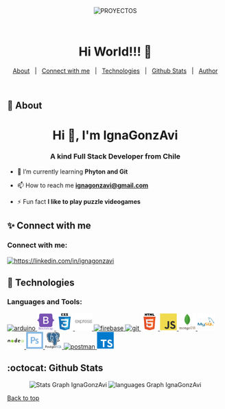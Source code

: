 <div align="center" id="top"> 
  <img src="./.github/app.gif" alt="PROYECTOS" />

  &#xa0;

  <!-- <a href="https://proyectos.netlify.app">Demo</a> -->
</div>

<h1 align="center">Hi World!!! 👋</h1>

<!-- <p align="center">
  <img alt="Github top language" src="https://img.shields.io/github/languages/top/IgnaGonzAvi/proyectos?color=56BEB8">

  <img alt="Github language count" src="https://img.shields.io/github/languages/count/IgnaGonzAvi/proyectos?color=56BEB8">

  <img alt="Repository size" src="https://img.shields.io/github/repo-size/IgnaGonzAvi/proyectos?color=56BEB8">

  <img alt="License" src="https://img.shields.io/github/license/IgnaGonzAvi/proyectos?color=56BEB8"> -->

  <!-- <img alt="Github issues" src="https://img.shields.io/github/issues/IgnaGonzAvi/proyectos?color=56BEB8" /> -->

  <!-- <img alt="Github forks" src="https://img.shields.io/github/forks/IgnaGonzAvi/proyectos?color=56BEB8" /> -->

  <!-- <img alt="Github stars" src="https://img.shields.io/github/stars/IgnaGonzAvi/proyectos?color=56BEB8" /> -->
<!-- </p> -->

<!-- Status -->

<!-- <h4 align="center"> 
	🚧  PROYECTOS 🚀 Under construction...  🚧
</h4> 

<hr> -->

<p align="center">
  <a href="#dart-about">About</a> &#xa0; | &#xa0; 
  <a href="#sparkles-features">Connect with me</a> &#xa0; | &#xa0;
  <a href="#rocket-technologies">Technologies</a> &#xa0; | &#xa0;
   <a href="#octocat-github-stats">Github Stats</a> &#xa0; | &#xa0;
  <a href="https://github.com/IgnaGonzAvi" target="_blank">Author</a>
</p>

<br>

## :dart: About ##

<h1 align="center">Hi 👋, I'm IgnaGonzAvi</h1>
<h3 align="center">A kind Full Stack Developer from Chile</h3>

- 🌱 I’m currently learning **Phyton and Git**

- 📫 How to reach me **ignagonzavi@gmail.com**

- ⚡ Fun fact **I like to play puzzle videogames**

## :sparkles: Connect with me ##

<h3 align="left">Connect with me:</h3>
<p align="left">
<a href="/https://linkedin.com/in/ignagonzavi" target="blank"><img align="center" src="https://raw.githubusercontent.com/rahuldkjain/github-profile-readme-generator/master/src/images/icons/Social/linked-in-alt.svg" alt="https://linkedin.com/in/ignagonzavi" height="30" width="40" /></a>
</p>

## :rocket: Technologies ##

<h3 align="left">Languages and Tools:</h3>
<p align="left"> <a href="https://www.arduino.cc/" target="_blank" rel="noreferrer"> <img src="https://cdn.worldvectorlogo.com/logos/arduino-1.svg" alt="arduino" width="40" height="40"/> </a> <a href="https://getbootstrap.com" target="_blank" rel="noreferrer"> <img src="https://raw.githubusercontent.com/devicons/devicon/master/icons/bootstrap/bootstrap-plain-wordmark.svg" alt="bootstrap" width="40" height="40"/> </a> <a href="https://www.w3schools.com/css/" target="_blank" rel="noreferrer"> <img src="https://raw.githubusercontent.com/devicons/devicon/master/icons/css3/css3-original-wordmark.svg" alt="css3" width="40" height="40"/> </a> <a href="https://expressjs.com" target="_blank" rel="noreferrer"> <img src="https://raw.githubusercontent.com/devicons/devicon/master/icons/express/express-original-wordmark.svg" alt="express" width="40" height="40"/> </a> <a href="https://firebase.google.com/" target="_blank" rel="noreferrer"> <img src="https://www.vectorlogo.zone/logos/firebase/firebase-icon.svg" alt="firebase" width="40" height="40"/> </a> <a href="https://git-scm.com/" target="_blank" rel="noreferrer"> <img src="https://www.vectorlogo.zone/logos/git-scm/git-scm-icon.svg" alt="git" width="40" height="40"/> </a> <a href="https://www.w3.org/html/" target="_blank" rel="noreferrer"> <img src="https://raw.githubusercontent.com/devicons/devicon/master/icons/html5/html5-original-wordmark.svg" alt="html5" width="40" height="40"/> </a> <a href="https://developer.mozilla.org/en-US/docs/Web/JavaScript" target="_blank" rel="noreferrer"> <img src="https://raw.githubusercontent.com/devicons/devicon/master/icons/javascript/javascript-original.svg" alt="javascript" width="40" height="40"/> </a> <a href="https://www.mongodb.com/" target="_blank" rel="noreferrer"> <img src="https://raw.githubusercontent.com/devicons/devicon/master/icons/mongodb/mongodb-original-wordmark.svg" alt="mongodb" width="40" height="40"/> </a> <a href="https://www.mysql.com/" target="_blank" rel="noreferrer"> <img src="https://raw.githubusercontent.com/devicons/devicon/master/icons/mysql/mysql-original-wordmark.svg" alt="mysql" width="40" height="40"/> </a> <a href="https://nodejs.org" target="_blank" rel="noreferrer"> <img src="https://raw.githubusercontent.com/devicons/devicon/master/icons/nodejs/nodejs-original-wordmark.svg" alt="nodejs" width="40" height="40"/> </a> <a href="https://www.photoshop.com/en" target="_blank" rel="noreferrer"> <img src="https://raw.githubusercontent.com/devicons/devicon/master/icons/photoshop/photoshop-line.svg" alt="photoshop" width="40" height="40"/> </a> <a href="https://www.postgresql.org" target="_blank" rel="noreferrer"> <img src="https://raw.githubusercontent.com/devicons/devicon/master/icons/postgresql/postgresql-original-wordmark.svg" alt="postgresql" width="40" height="40"/> </a> <a href="https://postman.com" target="_blank" rel="noreferrer"> <img src="https://www.vectorlogo.zone/logos/getpostman/getpostman-icon.svg" alt="postman" width="40" height="40"/> </a> <a href="https://www.typescriptlang.org/" target="_blank" rel="noreferrer"> <img src="https://raw.githubusercontent.com/devicons/devicon/master/icons/typescript/typescript-original.svg" alt="typescript" width="40" height="40"/> </a> </p>

## :octocat: Github Stats ##

<div align="center">
  <img src="https://github-readme-stats.vercel.app/api?hide_title=false&hide_rank=false&show_icons=true&include_all_commits=true&count_private=true&disable_animations=false&theme=midnight-purple&hide_border=true&username=IgnaGonzAvi" height="150" alt="Stats Graph IgnaGonzAvi"  />
  <img src="https://github-readme-stats.vercel.app/api/top-langs?&hide_title=false&layout=compact&card_width=320&theme=midnight-purple&hide_border=true&username=IgnaGonzAvi" height="150" alt="languages Graph IgnaGonzAvi"  />
</div>

<a href="#top">Back to top</a>







